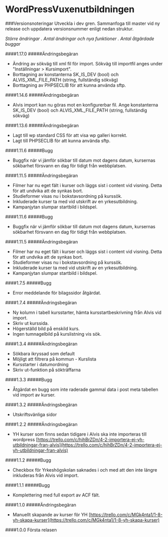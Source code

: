 # WordPressVuxenutbildningen

###Versionsnoteringar
Utveckla i dev gren. Sammanfoga till master vid ny release och uppdatera versionsnummer enligt nedan struktur.

*Större ändringar . Antal ändringar och nya funktioner . Antal åtgärdade buggar*

####1.17.0
#####Ändringsbegäran
* Ändring av sökväg till xml fil för import. Sökväg till importfil anges under "Inställningar > Kursimport".
* Borttagning av konstanterna SK_IS_DEV (bool) och ALVIS_XML_FILE_PATH (string, fullständig sökväg)
* Borttagning av PHPSECLIB för att kunna använda sftp. 

####1.14.6
#####Ändringsbegäran
* Alvis import kan nu göras mot en konfigurerbar fil. Ange konstanterna SK_IS_DEV (bool) och ALVIS_XML_FILE_PATH (string, fullständig sökväg)

####1.13.6
#####Ändringsbegäran
* Lagt till wp standard CSS för att visa wp galleri korrekt.
* Lagt till PHPSECLIB för att kunna använda sftp. 

####1.11.6
#####Bugg
* Buggfix när vi jämför sökbar till datum mot dagens datum, kursernas sökbarhet försvann en dag för tidigt från webbplatsen. 

####1.11.5
#####Ändringsbegäran
* Filmer har nu eget fält i kurser och läggs sist i content vid visning. Detta för att undvika att de synkas bort.
* Studieformer visas nu i bokstavsordning på kurssök.
* Inkluderade kurser ta med vid utskrift av en yrkesutbildning.
* Kampanjytan slumpar startbild i bildspel.

####1.11.6
#####Bugg
* Buggfix när vi jämför sökbar till datum mot dagens datum, kursernas sökbarhet försvann en dag för tidigt från webbplatsen. 

####1.11.5
#####Ändringsbegäran
* Filmer har nu eget fält i kurser och läggs sist i content vid visning. Detta för att undvika att de synkas bort.
* Studieformer visas nu i bokstavsordning på kurssök.
* Inkluderade kurser ta med vid utskrift av en yrkesutbildning.
* Kampanjytan slumpar startbild i bildspel.

####1.7.5
#####Bugg
* Error meddelande för bilagssidor åtgärdat.

####1.7.4
#####Ändringsbegäran
* Ny kolumn i tabell kursstarter, hämta kursstartbeskrivning från Alvis vid import.
* Skriv ut kurssida.
* Högerställd bild på enskild kurs.
* Ingen tumnagelbild på kurslistning vis sök.

####1.3.4
#####Ändringsbegäran
* Sökbara ikryssad som default
* Möjligt att filtrera på kommun - Kurslista
* Kursstarter i datumordning
* Skriv ut-funktion på sökträffarna

####1.3.3
#####Bugg
* Åtgärdat en bugg som inte raderade gammal data i post meta tabellen vid import av kurser.

####1.3.2
#####Ändringsbegäran
* Utskriftsvänliga sidor

####1.2.2
#####Ändringsbegäran
* YH kurser som finns sedan tidigare i Alvis ska inte importeras till wordpress
[https://trello.com/c/hihBrZDn/4-2-importera-ej-yh-utbildningar-fran-alvis](https://trello.com/c/hihBrZDn/4-2-importera-ej-yh-utbildningar-fran-alvis)

####1.1.2
#####Bugg
* Checkbox för Yrkeshögskolan saknades i och med att den inte längre inkluderas från Alvis vid import.

####1.1.1
#####Bugg
* Komplettering med full export av ACF fält.

####1.1.0
#####Ändringsbegäran
* Manuellt skapande av kurser för YH 
[https://trello.com/c/MGk4nta1/1-8-yh-skapa-kurser](https://trello.com/c/MGk4nta1/1-8-yh-skapa-kurser)

####1.0.0
Första relasen